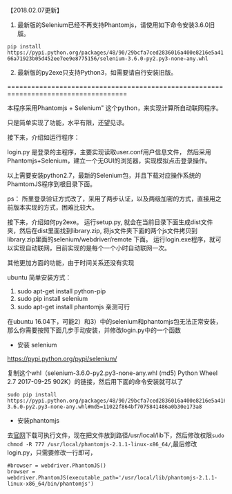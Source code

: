 【2018.02.07更新】

1. 最新版的Selenium已经不再支持Phantomjs，请使用如下命令安装3.6.0旧版。

`pip install https://pypi.python.org/packages/48/90/29bcfa7ced2836016a400e8216e5a4166a71923b05d452ee7ee9e8775156/selenium-3.6.0-py2.py3-none-any.whl`

2. 最新版的py2exe只支持Python3，如需要请自行安装旧版。

====================================================================================

本程序采用Phantomjs + Selenium" 这个python，来实现计算所自动联网程序。

只是简单实现了功能，水平有限，还望见谅。

接下来，介绍如运行程序：

login.py 是登录的主程序，主要实现读取user.conf用户信息文件，
然后采用Phantomjs+Selenium，建立一个无GUI的浏览器，实现模拟点击登录操作。

以上需要安装python2.7，最新的Selenium包，并且下载对应操作系统的PhamtomJS程序到根目录下面。

ps： 所里登录验证方式改了，采用了两步认证，以及两级加密的方式，直接用之前版本实现的方式，困难比较大。

接下来，介绍如何py2exe。
运行setup.py, 就会在当前目录下面生成dist文件夹，然后在dist里面找到library.zip, 
将js文件夹下面的两个js文件拷贝到library.zip里面的selenium/webdriver/remote 下面。
运行login.exe程序，就可以实现自动联网，目前实现的是每个一个小时自动联网一次。


其他更加方面的功能，由于时间关系还没有实现

ubuntu 简单安装方式：
1) sudo apt-get install python-pip
2) sudo pip install selenium
3) sudo apt-get install phantomjs
亲测可行

在ubuntu 16.04下，可能2）和3）中的selenium和phantomjs包无法正常安装，那么你需要按照下面几步手动安装，并修改login.py中的一个函数

+ 安装 selenium

https://pypi.python.org/pypi/selenium/

复制这个whl（selenium-3.6.0-py2.py3-none-any.whl (md5) 	Python Wheel 	2.7 	2017-09-25 	902K）的链接，然后用下面的命令安装就可以了

```
sudo pip install https://pypi.python.org/packages/48/90/29bcfa7ced2836016a400e8216e5a4166a71923b05d452ee7ee9e8775156/selenium-3.6.0-py2.py3-none-any.whl#md5=11022f864bf7075841486a0b30e173a8
```


+ 安装phantomjs

去[官网](http://phantomjs.org/download.html)下载可执行文件，现在把文件放到路径/usr/local/lib下，然后修改权限```sudo chmod -R 777 /usr/local/phantomjs-2.1.1-linux-x86_64/```,最后修改login.py，只需要修改一行即可，

```
#browser = webdriver.PhantomJS()
browser = webdriver.PhantomJS(executable_path='/usr/local/lib/phantomjs-2.1.1-linux-x86_64/bin/phantomjs')

```
